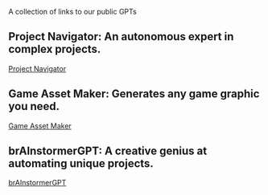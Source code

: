 A collection of links to our public GPTs

## Project Navigator: An autonomous expert in complex projects.
[Project Navigator](https://chat.openai.com/g/g-rxXpOzQvb-project-navigator)

## Game Asset Maker: Generates any game graphic you need.
[Game Asset Maker](https://chat.openai.com/g/g-wUZzMAIxM-game-asset-maker)

## brAInstormerGPT: A creative genius at automating unique projects.
[brAInstormerGPT](https://chat.openai.com/g/g-ckN05gmuc-brainstormergpt)
